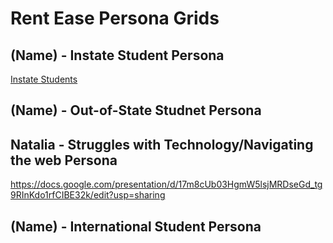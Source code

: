 # Rent Ease Persona Grids

## (Name) - Instate Student Persona

[Instate Students](https://docs.google.com/presentation/d/1dUMROrEYTtn6iDkEU4aAGihwEacDuJLJ87lCamvTtQY/edit?usp=sharing)



## (Name) - Out-of-State Studnet Persona 




## Natalia - Struggles with Technology/Navigating the web Persona
https://docs.google.com/presentation/d/17m8cUb03HgmW5lsjMRDseGd_tg9RInKdo1rfCIBE32k/edit?usp=sharing




## (Name) - International Student Persona
